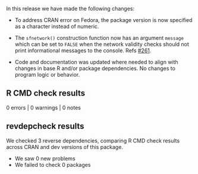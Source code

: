 In this release we have made the following changes:

* To address CRAN error on Fedora, the package version is now specified as a character instead of numeric.

* The `sfnetwork()` construction function now has an argument `message` which can be set to `FALSE` when the network validity checks should not print informational messages to the console. Refs [#261](https://github.com/luukvdmeer/sfnetworks/issues/261).

* Code and documentation was updated where needed to align with changes in base R and/or package dependencies. No changes to program logic or behavior.

## R CMD check results

0 errors | 0 warnings | 0 notes

## revdepcheck results

We checked 3 reverse dependencies, comparing R CMD check results across CRAN and dev versions of this package.

 * We saw 0 new problems
 * We failed to check 0 packages
